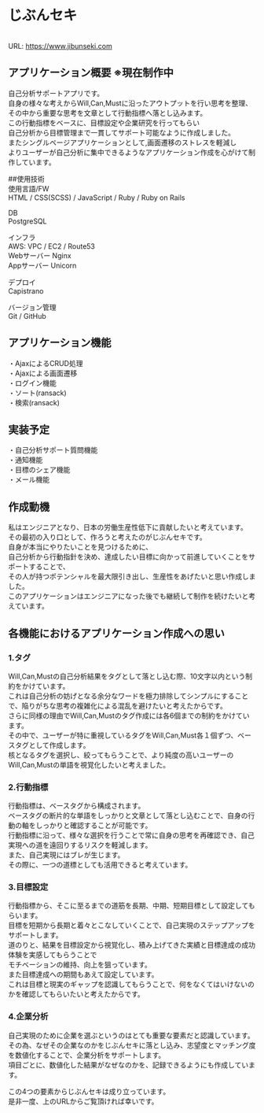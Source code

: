 # じぶんセキ
<br>URL: https://www.jibunseki.com

## アプリケーション概要 ※現在制作中
自己分析サポートアプリです。<br>
自身の様々な考えからWill,Can,Mustに沿ったアウトプットを行い思考を整理、 <br>
その中から重要な思考を文章として行動指標へ落とし込みます。<br>
この行動指標をベースに、目標設定や企業研究を行ってもらい<br>
自己分析から目標管理まで一貫してサポート可能なように作成しました。<br>
またシングルページアプリケーションとして,画面遷移のストレスを軽減し<br>
よりユーザーが自己分析に集中できるようなアプリケーション作成を心がけて制作しています。

##使用技術<br>
使用言語/FW<br>
HTML / CSS(SCSS) / JavaScript / Ruby / Ruby on Rails

DB<br>
PostgreSQL

インフラ<br>
AWS: VPC / EC2 / Route53<br>
Webサーバー Nginx<br>
Appサーバー Unicorn<br>

デプロイ<br>
Capistrano

バージョン管理<br>
Git / GitHub

## アプリケーション機能
・AjaxによるCRUD処理<br>
・Ajaxによる画面遷移<br>
・ログイン機能<br>
・ソート(ransack)<br>
・検索(ransack)<br>

## 実装予定
・自己分析サポート質問機能<br>
・通知機能<br>
・目標のシェア機能<br>
・メール機能<br>


## 作成動機
私はエンジニアとなり、日本の労働生産性低下に貢献したいと考えています。<br>
その最初の入り口として、作ろうと考えたのがじぶんセキです。<br>
自身が本当にやりたいことを見つけるために、<br>
自己分析から行動指針を決め、達成したい目標に向かって前進していくことをサポートすることで、<br>
その人が持つポテンシャルを最大限引き出し、生産性をあげたいと思い作成しました。<br>
このアプリケーションはエンジニアになった後でも継続して制作を続けたいと考えています。

## 各機能におけるアプリケーション作成への思い
### 1.タグ
Will,Can,Mustの自己分析結果をタグとして落とし込む際、10文字以内という制約をかけています。<br>
これは自己分析の妨げとなる余分なワードを極力排除してシンプルにすることで、陥りがちな思考の複雑化による混乱を避けたいと考えたからです。<br>
さらに同様の理由でWill,Can,Mustのタグ作成には各6個までの制約をかけています。<br>
その中で、ユーザーが特に重視しているタグをWill,Can,Must各１個ずつ、ベースタグとして作成します。<br>
核となるタグを選択し、絞ってもらうことで、より純度の高いユーザーのWill,Can,Mustの単語を視覚化したいと考えました。

### 2.行動指標
行動指標は、ベースタグから構成されます。<br>
ベースタグの断片的な単語をしっかりと文章として落とし込むことで、自身の行動の軸をしっかりと確認することが可能です。<br>
行動指標に沿って、様々な選択を行うことで常に自身の思考を再確認でき、自己実現への道を遠回りするリスクを軽減します。<br>
また、自己実現にはブレが生じます。<br>
その際に、一つの道標としても活用できると考えています。<br>

### 3.目標設定
行動指標から、そこに至るまでの道筋を長期、中期、短期目標として設定してもらいます。<br>
目標を短期から長期と着々とこなしていくことで、自己実現のステップアップをサポートします。<br>
道のりと、結果を目標設定から視覚化し、積み上げてきた実績と目標達成の成功体験を実感してもらうことで<br>
モチベーションの維持、向上を狙っています。<br>
また目標達成への期間もあえて設定しています。<br>
これは目標と現実のギャップを認識してもらうことで、何をなくてはいけないのかを確認してもらいたいと考えたからです。

### 4.企業分析
自己実現のために企業を選ぶというのはとても重要な要素だと認識しています。<br>
その為、なぜその企業なのかをじぶんセキに落とし込み、志望度とマッチング度を数値化することで、企業分析をサポートします。<br>
項目ごとに、数値化した結果がなぜなのかを、記録できるようにも作成しています。<br>

この4つの要素からじぶんセキは成り立っています。<br>
是非一度、上のURLからご覧頂ければ幸いです。
